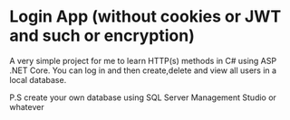# Login App (without cookies or JWT and such or encryption)

A very simple project for me to learn HTTP(s) methods in C# using ASP .NET Core. You can log in and then create,delete and view all users in a local database.

P.S create your own database using SQL Server Management Studio or whatever 
